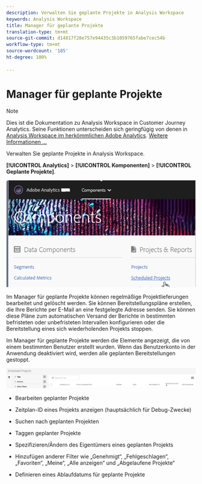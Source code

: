 ```yaml
---
description: Verwalten Sie geplante Projekte in Analysis Workspace
keywords: Analysis Workspace
title: Manager für geplante Projekte
translation-type: tm+mt
source-git-commit: d14817f28e757e94435c3b1059765fabe7cec54b
workflow-type: tm+mt
source-wordcount: '185'
ht-degree: 100%

---
```



# Manager für geplante Projekte

>[!NOTE]
>
>Dies ist die Dokumentation zu Analysis Workspace in Customer Journey Analytics. Seine Funktionen unterscheiden sich geringfügig von denen in [Analysis Workspace im herkömmlichen Adobe Analytics](https://docs.adobe.com/content/help/de-DE/analytics/analyze/analysis-workspace/home.html). [Weitere Informationen ...](/help/getting-started/cja-aa.md)

Verwalten Sie geplante Projekte in Analysis Workspace.

**[!UICONTROL Analytics]** > **[!UICONTROL Komponenten]** > **[!UICONTROL Geplante Projekte]**.

![](assets/components-scheduled-projects.png)

Im Manager für geplante Projekte können regelmäßige Projektlieferungen bearbeitet und gelöscht werden. Sie können Bereitstellungspläne erstellen, die Ihre Berichte per E-Mail an eine festgelegte Adresse senden. Sie können diese Pläne zum automatischen Versand der Berichte in bestimmten befristeten oder unbefristeten Intervallen konfigurieren oder die Bereitstellung eines sich wiederholenden Projekts stoppen.

Im Manager für geplante Projekte werden die Elemente angezeigt, die von einem bestimmten Benutzer erstellt wurden. Wenn das Benutzerkonto in der Anwendung deaktiviert wird, werden alle geplanten Bereitstellungen gestoppt.

![](assets/scheduled-projects.png)

* Bearbeiten geplanter Projekte
* Zeitplan-ID eines Projekts anzeigen (hauptsächlich für Debug-Zwecke)
* Suchen nach geplanten Projekten
* Taggen geplanter Projekte
* Spezifizieren/Ändern des Eigentümers eines geplanten Projekts
* Hinzufügen anderer Filter wie „Genehmigt“, „Fehlgeschlagen“, „Favoriten“, „Meine“, „Alle anzeigen“ und „Abgelaufene Projekte“

* Definieren eines Ablaufdatums für geplante Projekte

